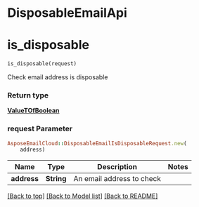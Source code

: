 # DisposableEmailApi

            
<a name="is_disposable"></a>
# is_disposable

```ruby
is_disposable(request)
```

Check email address is disposable             

### Return type

[**ValueTOfBoolean**](ValueTOfBoolean.md)

### request Parameter
```ruby
AsposeEmailCloud::DisposableEmailIsDisposableRequest.new(
    address)
```

Name | Type | Description  | Notes
------------- | ------------- | ------------- | -------------
 **address** | **String** | An email address to check | 

[[Back to top]](#) [[Back to Model list]](Models.md) [[Back to README]](README.md)

